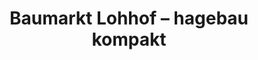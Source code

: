 ---
title: "Baumarkt Lohhof – hagebau kompakt"
url: /unterschleissheim/baumarkt-lohhof-hagebau-kompakt/
shop: Baumarkt
---